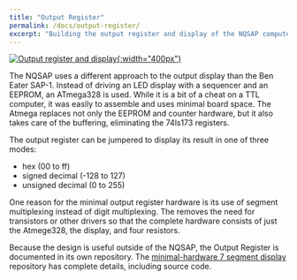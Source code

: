 ```yaml
---
title: "Output Register"
permalink: /docs/output-register/
excerpt: "Building the output register and display of the NQSAP computer"
---
```


[![Output register and display](../../assets/images/output-register.jpg "output register"){:width="400px"}](../../assets/images/output-register.jpg)

The NQSAP uses a different approach to the output display than the Ben Eater SAP-1.
Instead of driving an LED display with a sequencer and an EEPROM, an ATmega328 is used.
While it is a bit of a cheat on a TTL computer, it was easily to assemble and uses minimal
board space.  The Atmega replaces not only the EEPROM and counter hardware, but it also
takes care of the buffering, eliminating the 74ls173 registers.

The output register can be jumpered to display its result in one of three modes:

* hex (00 to ff)
* signed decimal (-128 to 127)
* unsigned decimal (0 to 255)

One reason for the minimal output register hardware is its use of segment multiplexing
instead of digit multiplexing.  The removes the need for transistors or other drivers so
that the complete hardware consists of just the Atmege328, the display, and four
resistors.

Because the design is useful outside of the NQSAP, the Output Register is documented in
its own repository.  The [minimal-hardware 7 segment display](https://github.com/TomNisbet/minimal-hardware-7-segment-display)
repository has complete details, including source code.
